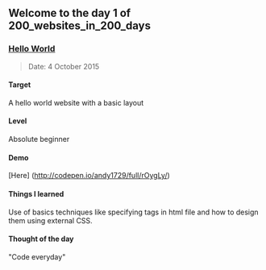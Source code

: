 ## Welcome to the day 1 of 200_websites_in_200_days
### [Hello World](http://codepen.io/andy1729/full/rOygLy/)
> Date: 4 October 2015

#### Target
  A hello world website with a basic layout

#### Level
  Absolute beginner

#### Demo
  [Here] (http://codepen.io/andy1729/full/rOygLy/)

#### Things I learned
  Use of basics techniques like specifying tags in html file and how to design them using external CSS.

#### Thought of the day
  "Code everyday"

